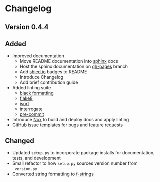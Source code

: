 # Changelog

## Version 0.4.4

## Added

* Improved documentation
    * Move README documentation into [sphinx](https://www.sphinx-doc.org/en/master/) docs
    * Host the sphinx documentation on [gh-pages](https://pages.github.com) branch
    * Add [shied.io](https://shields.io) badges to README
    * Introduce Changelog
    * Add brief contribution guide
* Added linting suite
    * [black formatting](https://black.readthedocs.io/en/stable/)
    * [flake8](https://flake8.pycqa.org/en/latest/)
    * [isort](https://github.com/PyCQA/isort)
    * [interrogate](https://interrogate.readthedocs.io/en/latest/)
    * [pre-commit](https://pre-commit.com)
* Introduce [Nox](https://nox.thea.codes/en/stable/) to build and deploy docs and apply linting
* GitHub issue templates for bugs and feature requests

## Changed

* Updated `setup.py` to incorporate package installs for documentation, tests, and development
* Small refactor to how `setup.py` sources version number from `_version.py`
* Converted string formatting to [f-strings](https://realpython.com/python-f-strings/)
